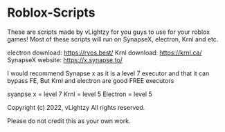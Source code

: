 # Roblox-Scripts

These are scripts made by vLightzy for you guys to use for your roblox games! Most of these scripts will run on SynapseX, electron, Krnl and etc. 

electron download: https://ryos.best/
Krnl download: https://krnl.ca/
SynapseX website: https://x.synapse.to/

I would recommend Synapse x as it is a level 7 executor and that it can bypass FE, But Krnl and electron are good FREE executors 

syanpse x = level 7
Krnl = level 5
Electron =  level 5

Copyright (c) 2022, vLightzy
All rights reserved.

Please do not credit this as your own work. 
